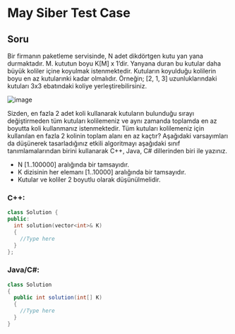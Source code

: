 # May Siber Test Case

 ## Soru

 Bir firmanın paketleme servisinde, N adet dikdörtgen kutu yan yana durmaktadır. M. kututun boyu
K[M] x 1’dir.
Yanyana duran bu kutular daha büyük koliler içine koyulmak istenmektedir. Kutuların koyulduğu
kolilerin boyu en az kutularınki kadar olmalıdır. Örneğin; [2, 1, 3] uzunluklarındaki kutuları 3x3
ebatındaki koliye yerleştirebilirsiniz.

![image](https://github.com/hasanbinboga/may-siber/assets/27738643/3430af28-6db5-4ca4-8036-1e3a2cf58618)

Sizden, en fazla 2 adet koli kullanarak kutuların bulunduğu sırayı değiştirmeden tüm kutuları
kolilemeniz ve aynı zamanda toplamda en az boyutta koli kullanmanız istenmektedir.
Tüm kutuları kolilemeniz için kullanılan en fazla 2 kolinin toplam alanı en az kaçtır?
Aşağıdaki varsayımları da düşünerek tasarladığınız etkili algoritmayı aşağıdaki sınıf
tanımlamalarından birini kullanarak C++, Java, C# dillerinden biri ile yazınız.

- N [1..100000] aralığında bir tamsayıdır.
- K dizisinin her elemanı [1..10000] aralığında bir tamsayıdır.
- Kutular ve koliler 2 boyutlu olarak düşünülmelidir.


### C++:
```c++
class Solution {
public:
  int solution(vector<int>& K)
  {
    //Type here
  }
};
```

### Java/C#:
```csharp
class Solution
{
  public int solution(int[] K)
  {
    //Type here
  }
}
```

